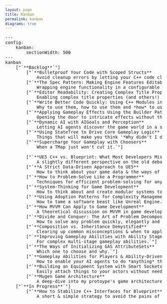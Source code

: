 ```yaml
---
layout: page
title: Kanban
permalink: kanban
diagrams: true
---
```


<pre class="mermaid">
---
config:
    kanban:
        sectionWidth: 500
---
kanban
    ["`**Backlog**`"]
        ["`**Bulletproof Your Code with Scoped Structs**
            Avoid cleanup errors by letting your C++ code clean itself up.`"]
        ["`**The Spec Pattern: Making Engine Features Editable**
            Wrapping engine functionality in a configurable data struct for flexible data-driven workflows.`"]
        ["`**Editor Readability: Creating Complex Title Properties**
            Enabling complex title properties (and others!) without writing a single line of editor-module code.`"]
        ["`**Write Better Code Quickly: Using C++ Modules in UE5**
            Why to use them, how to use them and *how* to use them.`"]
        ["`**Applying Gameplay Effects Using the Builder Pattern**
            Opening the door to intricate effects without the complexity.`"]
        ["`**Dynamic AI with AIGoals and Perception**
            Letting AI agents discover the game world in a simple and maintainable way.`"]
        ["`**Using StateTree to Drive Core Gameplay Logic**
            Things that will make you think '*Why didn't I do this sooner?*'.`"]
        ["`**Supercharge Your Gameplay with Choosers**
            When a TMap just won't cut it.`"]
        
        ["`**UE5 C++ vs. Blueprint: What Most Developers Miss**
            A slightly different perspective on the old debate.`"]
        ["`**A Strict Data-Driven Approach to UE5**
            How to think about your game data & the ways of modeling it.`"]
        ["`**How to Problem-Solve Like a Programmer**
            Techniques for efficient problem-solving for any programmer.`"]
        ["`**System-Thinking for Game Development**
            How to think about and create modular systems to improve flexibility, ease of maintenance and emergent design.`"]
        ["`**Using Adoption Patterns for Complexity Management**
            How to tame a software beast like Unreal Engine.`"]
        ["`**How MVVM Can Apply to Game Development**
            A theoretical discussion on MVVM in game development.`"]
        ["`**Divide and Conquer: The Art of Problem Decomposition in Game Programming**
            How to solve any problem quickly, elegantly and pragmatically.`"]
        ["`**Composition vs. Inheritance Demystified**
            Clearing up common misconceptions & when to apply what.`"]
        ["`**Improving Gameplay Abilities with Ability Stages**
            For complex multi-stage gameplay abilities.`"]
        ["`**The Ways of Initializing GAS AttributeSets**
            Which one to choose and why.`"]
        ["`**Gameplay Abilities for Players & Ability-Driven AI**
            How to enable your AI agents to do *anything* the player can do.`"]
        ["`**Building an Equipment System with Smart Sockets**
            Easily attach things to your actors without needing to think about it.`"]
        ["`**Mugen Game Architecture**
            A deep-dive into my protoype's game architecture.`"]
    ["`**In Progress**`"]
        ["`**How to Stabilize C++ Interfaces for Blueprint**
            A short & simple strategy to avoid the pains of making C++ interfaces Blueprint compatible.`"]
</pre>
